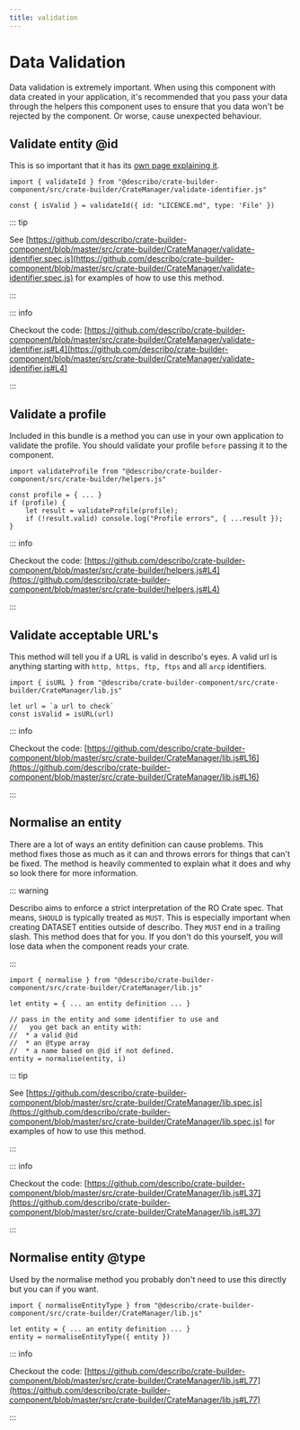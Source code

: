 ```yaml
---
title: validation
---
```


# Data Validation

Data validation is extremely important. When using this component with data created in your
application, it's recommended that you pass your data through the helpers this component uses to
ensure that you data won't be rejected by the component. Or worse, cause unexpected behaviour.

## Validate entity @id

This is so important that it has its [own page explaining it](/docs/component/identifiers.html).

```JS
import { validateId } from "@describo/crate-builder-component/src/crate-builder/CrateManager/validate-identifier.js"

const { isValid } = validateId({ id: "LICENCE.md", type: 'File' })
```

::: tip

See
[https://github.com/describo/crate-builder-component/blob/master/src/crate-builder/CrateManager/validate-identifier.spec.js](https://github.com/describo/crate-builder-component/blob/master/src/crate-builder/CrateManager/validate-identifier.spec.js)
for examples of how to use this method.

:::

::: info

Checkout the code:
[https://github.com/describo/crate-builder-component/blob/master/src/crate-builder/CrateManager/validate-identifier.js#L4](https://github.com/describo/crate-builder-component/blob/master/src/crate-builder/CrateManager/validate-identifier.js#L4)

:::

## Validate a profile

Included in this bundle is a method you can use in your own application to validate the profile. You
should validate your profile `before` passing it to the component.

```JS
import validateProfile from "@describo/crate-builder-component/src/crate-builder/helpers.js"

const profile = { ... }
if (profile) {
    let result = validateProfile(profile);
    if (!result.valid) console.log("Profile errors", { ...result });
}
```

::: info

Checkout the code:
[https://github.com/describo/crate-builder-component/blob/master/src/crate-builder/helpers.js#L4](https://github.com/describo/crate-builder-component/blob/master/src/crate-builder/helpers.js#L4)

:::

## Validate acceptable URL's

This method will tell you if a URL is valid in describo's eyes. A valid url is anything starting
with `http, https, ftp, ftps` and all `arcp` identifiers.

```JS
import { isURL } from "@describo/crate-builder-component/src/crate-builder/CrateManager/lib.js"

let url = `a url to check`
const isValid = isURL(url)
```

::: info

Checkout the code:
[https://github.com/describo/crate-builder-component/blob/master/src/crate-builder/CrateManager/lib.js#L16](https://github.com/describo/crate-builder-component/blob/master/src/crate-builder/CrateManager/lib.js#L16)

:::

## Normalise an entity

There are a lot of ways an entity definition can cause problems. This method fixes those as much as
it can and throws errors for things that can't be fixed. The method is heavily commented to explain
what it does and why so look there for more information.

::: warning

Describo aims to enforce a strict interpretation of the RO Crate spec. That means, `SHOULD` is
typically treated as `MUST`. This is especially important when creating DATASET entities outside of
describo. They `MUST` end in a trailing slash. This method does that for you. If you don't do this
yourself, you will lose data when the component reads your crate.

:::

```JS
import { normalise } from "@describo/crate-builder-component/src/crate-builder/CrateManager/lib.js"

let entity = { ... an entity definition ... }

// pass in the entity and some identifier to use and
//   you get back an entity with:
//  * a valid @id
//  * an @type array
//  * a name based on @id if not defined.
entity = normalise(entity, i)
```

::: tip

See
[https://github.com/describo/crate-builder-component/blob/master/src/crate-builder/CrateManager/lib.spec.js](https://github.com/describo/crate-builder-component/blob/master/src/crate-builder/CrateManager/lib.spec.js)
for examples of how to use this method.

:::

::: info

Checkout the code:
[https://github.com/describo/crate-builder-component/blob/master/src/crate-builder/CrateManager/lib.js#L37](https://github.com/describo/crate-builder-component/blob/master/src/crate-builder/CrateManager/lib.js#L37)

:::

## Normalise entity @type

Used by the normalise method you probably don't need to use this directly but you can if you want.

```JS
import { normaliseEntityType } from "@describo/crate-builder-component/src/crate-builder/CrateManager/lib.js"

let entity = { ... an entity definition ... }
entity = normaliseEntityType({ entity })
```

::: info

Checkout the code:
[https://github.com/describo/crate-builder-component/blob/master/src/crate-builder/CrateManager/lib.js#L77](https://github.com/describo/crate-builder-component/blob/master/src/crate-builder/CrateManager/lib.js#L77)

:::
